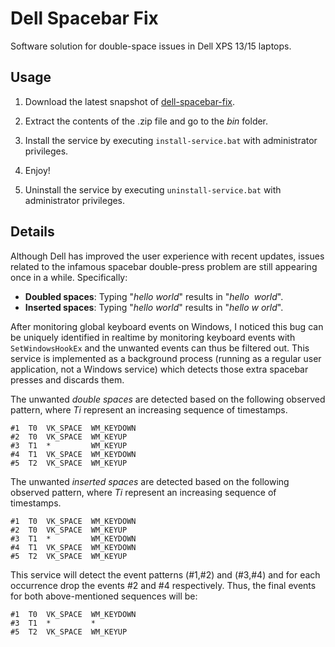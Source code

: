 # Dell Spacebar Fix

Software solution for double-space issues in Dell XPS 13/15 laptops.


## Usage

1. Download the latest snapshot of [dell-spacebar-fix](https://github.com/AlexAltea/dell-spacebar-fix/archive/master.zip).

2. Extract the contents of the .zip file and go to the *bin* folder.

3. Install the service by executing `install-service.bat` with administrator privileges.

4. Enjoy!

5. Uninstall the service by executing `uninstall-service.bat` with administrator privileges.


## Details

Although Dell has improved the user experience with recent updates, issues related to the infamous spacebar double-press problem are still appearing once in a while. Specifically:

* __Doubled spaces__: Typing "_hello world_" results in "_hello&nbsp;&nbsp;world_".
* __Inserted spaces__: Typing "_hello world_" results in "_hello w orld_".

After monitoring global keyboard events on Windows, I noticed this bug can be uniquely identified in realtime by monitoring keyboard events with `SetWindowsHookEx` and the unwanted events can thus be filtered out. This service is implemented as a background process (running as a regular user application, not a Windows service) which detects those extra spacebar presses and discards them.

The unwanted _double spaces_ are detected based on the following observed pattern, where *Ti* represent an increasing sequence of timestamps.

```
#1  T0  VK_SPACE  WM_KEYDOWN
#2  T0  VK_SPACE  WM_KEYUP
#3  T1  *         WM_KEYUP
#4  T1  VK_SPACE  WM_KEYDOWN
#5  T2  VK_SPACE  WM_KEYUP
```

The unwanted _inserted spaces_ are detected based on the following observed pattern, where *Ti* represent an increasing sequence of timestamps.

```
#1  T0  VK_SPACE  WM_KEYDOWN
#2  T0  VK_SPACE  WM_KEYUP
#3  T1  *         WM_KEYDOWN
#4  T1  VK_SPACE  WM_KEYDOWN
#5  T2  VK_SPACE  WM_KEYUP
```

This service will detect the event patterns (#1,#2) and (#3,#4) and for each occurrence drop the events #2 and #4 respectively. Thus, the final events for both above-mentioned sequences will be:

```
#1  T0  VK_SPACE  WM_KEYDOWN
#3  T1  *         *
#5  T2  VK_SPACE  WM_KEYUP
```
